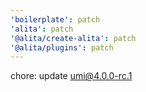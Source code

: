 ```yaml
---
'boilerplate': patch
'alita': patch
'@alita/create-alita': patch
'@alita/plugins': patch
---
```


chore: update umi@4.0.0-rc.1
